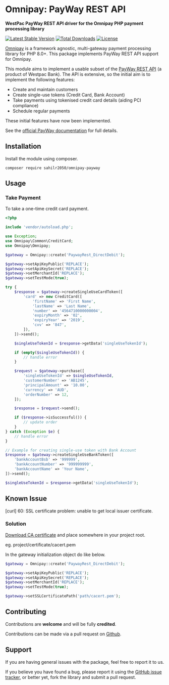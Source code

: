 # Omnipay: PayWay REST API

**WestPac PayWay REST API driver for the Omnipay PHP payment processing library**

[![Latest Stable Version](https://poser.pugx.org/sahilr2050/omnipay-payway/v/stable)](https://packagist.org/packages/sahilr2050/omnipay-payway)
[![Total Downloads](https://poser.pugx.org/sahilr2050/omnipay-payway/downloads)](https://packagist.org/packages/sahilr2050/omnipay-payway)
[![License](https://poser.pugx.org/sahilr2050/omnipay-payway/license)](https://packagist.org/packages/sahilr2050/omnipay-payway)

[Omnipay](https://github.com/thephpleague/omnipay) is a framework agnostic, multi-gateway payment
processing library for PHP 8.0+. This package implements PayWay REST API support for Omnipay.

This module aims to implement a usable subset of the [PayWay REST API](https://www.payway.com.au/rest-docs/index.html) (a product of Westpac Bank). The API is extensive, so the initial aim is to implement the following features:

* Create and maintain customers
* Create single-use tokens (Credit Card, Bank Account)
* Take payments using tokenised credit card details (aiding PCI compliance)
* Schedule regular payments

These initial features have now been implemented.

See the [official PayWay documentation](https://www.payway.com.au/rest-docs/index.html) for full details.

## Installation

Install the module using composer.

```
composer require sahilr2050/omnipay-payway
```

## Usage

### Take Payment

To take a one-time credit card payment.

```php
<?php

include 'vendor/autoload.php';

use Exception;
use Omnipay\Common\CreditCard;
use Omnipay\Omnipay;

$gateway = Omnipay::create('PaywayRest_DirectDebit');

$gateway->setApiKeyPublic('REPLACE');
$gateway->setApiKeySecret('REPLACE');
$gateway->setMerchantId('REPLACE');
$gateway->setTestMode(true);

try {
    $response = $gateway->createSingleUseCardToken([
        'card' => new CreditCard([
            'firstName' => 'First Name',
            'lastName' => 'Last Name',
            'number' => '4564710000000004',
            'expiryMonth' => '02',
            'expiryYear' => '2019',
            'cvv' => '847',
        ]),
    ])->send();

    $singleUseTokenId = $response->getData('singleUseTokenId');

    if (empty($singleUseTokenId)) {
        // handle error
    }

    $request = $gateway->purchase([
        'singleUseTokenId' => $singleUseTokenId,
        'customerNumber' => 'AB1245',
        'principalAmount' => '10.00',
        'currency' => 'AUD',
        'orderNumber' => 12,
    ]);

    $response = $request->send();

    if ($response->isSuccessful()) {
        // update order
    }
} catch (Exception $e) {
    // handle error
}

// Example for creating single-use token with Bank Account
$response = $gateway->createSingleUseBankToken([
    'bankAccountBsb' => '999999',
    'bankAccountNumber' => '999999999',
    'bankAccountName' => 'Your Name',
])->send();

$singleUseTokenId = $response->getData('singleUseTokenId');
```
## Known Issue

[curl] 60: SSL certificate problem: unable to get local issuer certificate.

### Solution

[Download CA certificate](https://curl.haxx.se/docs/caextract.html) and place somewhere in your project root.

eg. project/certificate/cacert.pem

In the gateway initialization object do like below.

```php
$gateway = Omnipay::create('PaywayRest_DirectDebit');

$gateway->setApiKeyPublic('REPLACE');
$gateway->setApiKeySecret('REPLACE');
$gateway->setMerchantId('REPLACE');
$gateway->setTestMode(true);

$gateway->setSSLCertificatePath('path/cacert.pem');
```

## Contributing

Contributions are **welcome** and will be fully **credited**.

Contributions can be made via a pull request on [Github](https://github.com/sahilr2050/omnipay-payway).

## Support

If you are having general issues with the package, feel free to report it to us.

If you believe you have found a bug, please report it using the [GitHub issue tracker](https://github.com/sahilr2050/omnipay-payway/issues),
or better yet, fork the library and submit a pull request.
